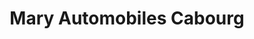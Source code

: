 ---
title: "Mary Automobiles Cabourg"
url: /cabourg/mary-automobiles-cabourg/
shop: Autowerkstatt
---